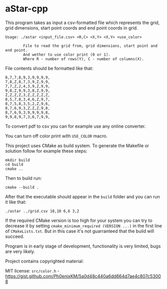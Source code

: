 # aStar-cpp

This program takes as input a csv-formatted file which represents the grid, grid dimensions, start point coords and end point coords in grid. 
```
Usage: ./astar <input_file.csv> <R,C> <X,Y> <X,Y> <use_color>

        File to read the grid from, grid dimensions, start point and end point. 
        And wether to use color print (0 or 1).
        Where R - number of rows(Y), C - number of columns(X).
```

File contents should be formatted like that:
```
8,7,7,8,9,3,9,9,9,9,
7,8,Z,8,7,3,9,Z,9,9,
7,7,Z,2,4,3,9,Z,9,9,
9,8,Z,9,9,3,8,Z,9,9,
Z,Z,Z,Z,3,Z,Z,Z,Z,Z,
8,5,7,8,3,4,6,Z,9,7,
8,7,5,8,3,5,2,Z,9,6,
8,7,6,9,3,Z,Z,Z,9,8,
8,7,6,9,3,9,9,9,9,8,
9,9,8,9,7,3,6,7,9,9,
```
To convert pdf to csv you can for example use any online converter.

You can turn off color print with `USE_COLOR` macro.

This project uses CMake as build system. To generate the Makefile or solution follow for example these steps:
```
mkdir build
cd build
cmake ..
```
Then to build run:
```
cmake --build .
```
After that the executable should appear in the `build` folder and you can run it like that:
```
./astar ../grid.csv 10,10 6,6 3,2
```
If the required CMake version is too high for your system you can try to decrease it by setting `cmake_minimum_required (VERSION ...)` in the first line of `CMakeLists.txt`. But in this case it's not guarranteed that the build will succeed.

Program is in early stage of development, functionality is very limited, bugs are very likely.

Project contains copyrighted material:

MIT license: `src/color.h` - https://gist.github.com/Ph0enixKM/5a0d48c440a6dd664d7ae4c807c53008
